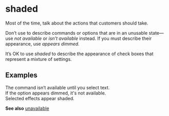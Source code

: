 # shaded

Most of the time, talk about the actions that customers should take.

Don’t use to describe commands or options that are in an unusable state—use *not available* or *isn’t available* instead. If you must describe their appearance, use *appears dimmed.*

It’s OK to use *shaded* to describe the appearance of check boxes that represent a mixture of settings.

## Examples

The command isn’t available until you select text.  
If the option appears dimmed, it's not available.  
Selected effects appear shaded. 

**See also** [unavailable](~/a-z-word-list-term-collections/u/unavailable.md)
